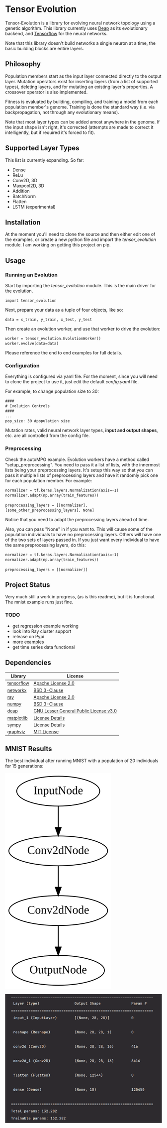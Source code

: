 # Tensor Evolution


Tensor-Evolution is a library for evolving neural network topology using a genetic algorithm. This library currently 
uses [Deap](https://github.com/DEAP/deap) as its evolutionary backend, and [Tensorflow](https://github.com/tensorflow/tensorflow) 
for the neural networks.<br>

Note that this library doesn't build networks a single neuron at a time, the basic building blocks are entire layers.


## Philosophy

Population members start as the input layer connected directly to the output layer. Mutation operators exist for 
inserting layers (from a list of supported types), deleting layers, and for mutating an existing layer's properties. A 
crossover operator is also implemented.

Fitness is evaluated by building, compiling, and training a model from each population member's genome. 
Training is done the standard way (i.e. via backpropagation, not through any evolutionary means).

Note that most layer types can be added amost anywhere in the genome. If the input shape isn't right, it's corrected 
(attempts are made to correct it intelligently, but if required it's forced to fit). 

## Supported Layer Types



This list is currently expanding. So far:

- Dense
- ReLu
- Conv2D, 3D
- Maxpool2D, 3D
- Addition
- BatchNorm
- Flatten
- LSTM (experimental)

## Installation


At the moment you'll need to clone the source and then either edit one of the examples, or create a new python file 
and import the *tensor_evolution* module. I am working on getting this project on pip. 

## Usage



### Running an Evolution
Start by importing the *tensor_evolution* module. This is the main driver for the evolution. 

```
import tensor_evolution
```

Next, prepare your data as a tuple of four objects, like so:

```
data = x_train, y_train, x_test, y_test
```

Then create an evolution worker, and use that worker to drive the evolution:
```
worker = tensor_evolution.EvolutionWorker()
worker.evolve(data=data)
```

Please reference the end to end examples for full details.

### Configuration

Everything is configured via yaml file. For the moment, since you will need to clone the project to use it, 
just edit the default *config.yaml* file.

For example, to change population size to 30:

```
####
# Evolution Controls
####
...
pop_size: 30 #population size

```

Mutation rates, valid neural network layer types, **input and output shapes**, etc. are all controlled from the config file.

### Preprocessing

Check the autoMPG example. Evolution workers have a method called "setup_preprocessing". You need to pass it a list of lists, with the innermost lists being your preprocessing layers. It's setup this way so that you can pass it multiple lists of preprocessing layers and have it randomly pick one for each population member. For example:

```
normalizer = tf.keras.layers.Normalization(axis=-1)
normalizer.adapt(np.array(train_features))

preprocessing_layers = [[normalizer], [some_other_preprocessing_layers], None]
```

Notice that you need to adapt the preprocessing layers ahead of time. 

Also, you can pass "None" in if you want to. This will cause some of the population individuals to have no preprocessing layers. Others will have one of the two sets of layers passed in. If you just want every individual to have the same preprocessing layers, do this:

```
normalizer = tf.keras.layers.Normalization(axis=-1)
normalizer.adapt(np.array(train_features))

preprocessing_layers = [[normalizer]]
```

## Project Status


Very much still a work in progress, (as is this readme), but it is functional. The mnist example runs just fine.

### TODO

- get regression example working
- look into Ray cluster support
- release on Pypi
- more examples
- get time series data functional

## Dependencies

| Library                                                | License                                                                                        |
|--------------------------------------------------------|------------------------------------------------------------------------------------------------|
| [tensorflow](https://github.com/tensorflow/tensorflow) | [Apache License 2.0](https://github.com/tensorflow/tensorflow/blob/master/LICENSE)             |
| [networkx](https://github.com/networkx/networkx)       | [BSD 3-Clause](https://github.com/networkx/networkx/blob/main/LICENSE.txt)                     |
| [ray](https://github.com/ray-project/ray)              | [Apache License 2.0](https://github.com/ray-project/ray/blob/master/LICENSE)                   |
| [numpy](https://github.com/numpy/numpy)                | [BSD 3-Clause](https://github.com/numpy/numpy/blob/main/LICENSE.txt)                           |
| [deap](https://github.com/DEAP/deap)                   | [GNU Lesser General Public License v3.0](https://github.com/DEAP/deap/blob/master/LICENSE.txt) |
| [matplotlib](https://github.com/matplotlib/matplotlib) | [License Details](https://matplotlib.org/3.5.0/users/project/license.html#license-agreement)   |
| [sympy](https://github.com/sympy/sympy)                | [License Details](https://github.com/sympy/sympy/blob/master/LICENSE)                          |
| [graphviz](https://github.com/graphp/graphviz)         | [MIT License](https://github.com/graphp/graphviz/blob/master/LICENSE)                          |


## MNIST Results

The best individual after running MNIST with a population of 20 individuals for 15 generations:

![MNIST Genome](/doc/images/MNIST.svg) 

![MNIST Summary](/doc/images/MNIST_Summary.png)
